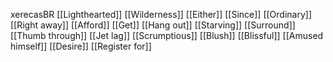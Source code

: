 xerecasBR
[[Lighthearted]]
[[Wilderness]]
[[Either]]
[[Since]]
[[Ordinary]]
[[Right away]]
[[Afford]]
[[Get]]
[[Hang out]]
[[Starving]]
[[Surround]]
[[Thumb through]]
[[Jet lag]]
[[Scrumptious]]
[[Blush]]
[[Blissful]]
[[Amused himself]]
[[Desire]]
[[Register for]]
